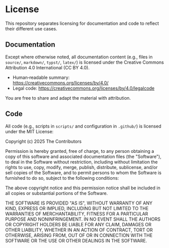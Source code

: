 # License

This repository separates licensing for documentation and code to reflect their different use cases.

## Documentation
Except where otherwise noted, all documentation content (e.g., files in `source/`, `markdown/`, `typst/`, `latex/`) is licensed under the Creative Commons Attribution 4.0 International (CC BY 4.0).

- Human‑readable summary: https://creativecommons.org/licenses/by/4.0/
- Legal code: https://creativecommons.org/licenses/by/4.0/legalcode

You are free to share and adapt the material with attribution.

## Code
All code (e.g., scripts in `scripts/` and configuration in `.github/`) is licensed under the MIT License:

Copyright (c) 2025 The Contributors

Permission is hereby granted, free of charge, to any person obtaining a copy
of this software and associated documentation files (the "Software"), to deal
in the Software without restriction, including without limitation the rights
to use, copy, modify, merge, publish, distribute, sublicense, and/or sell
copies of the Software, and to permit persons to whom the Software is
furnished to do so, subject to the following conditions:

The above copyright notice and this permission notice shall be included in all
copies or substantial portions of the Software.

THE SOFTWARE IS PROVIDED "AS IS", WITHOUT WARRANTY OF ANY KIND, EXPRESS OR
IMPLIED, INCLUDING BUT NOT LIMITED TO THE WARRANTIES OF MERCHANTABILITY,
FITNESS FOR A PARTICULAR PURPOSE AND NONINFRINGEMENT. IN NO EVENT SHALL THE
AUTHORS OR COPYRIGHT HOLDERS BE LIABLE FOR ANY CLAIM, DAMAGES OR OTHER
LIABILITY, WHETHER IN AN ACTION OF CONTRACT, TORT OR OTHERWISE, ARISING FROM,
OUT OF OR IN CONNECTION WITH THE SOFTWARE OR THE USE OR OTHER DEALINGS IN THE
SOFTWARE.

